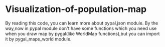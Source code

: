 # Visualization-of-population-map
By reading this code, you can learn more about pypal,json module.
By the way,now in pypal module don't have some functions which you need use when you draw map by pygal(like WorldMap functions),but you can import it by pygal_maps_world module.
